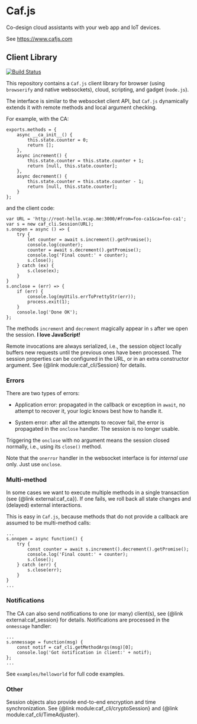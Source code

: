 # Caf.js

Co-design cloud assistants with your web app and IoT devices.

See https://www.cafjs.com

## Client Library

[![Build Status](https://github.com/cafjs/caf_cli/actions/workflows/push.yml/badge.svg)](https://github.com/cafjs/caf_cli/actions/workflows/push.yml)

This repository contains a `Caf.js` client library for browser (using `browserify` and native websockets), cloud, scripting, and gadget (`node.js`).

The interface is similar to the websocket client API, but `Caf.js` dynamically extends it with remote methods and local argument checking.

For example, with the CA:

```
exports.methods = {
    async __ca_init__() {
        this.state.counter = 0;
        return [];
    },
    async increment() {
        this.state.counter = this.state.counter + 1;
        return [null, this.state.counter];
    },
    async decrement() {
        this.state.counter = this.state.counter - 1;
        return [null, this.state.counter];
    }
};
```

and the client code:

```
var URL = 'http://root-hello.vcap.me:3000/#from=foo-ca1&ca=foo-ca1';
var s = new caf_cli.Session(URL);
s.onopen = async () => {
    try {
        let counter = await s.increment().getPromise();
        console.log(counter);
        counter = await s.decrement().getPromise();
        console.log('Final count:' + counter);
        s.close();
    } catch (ex) {
        s.close(ex);
    }
}
s.onclose = (err) => {
    if (err) {
        console.log(myUtils.errToPrettyStr(err));
        process.exit(1);
    }
    console.log('Done OK');
};
```

The methods `increment` and `decrement` magically appear in `s` after we open the session. **I love JavaScript!**

Remote invocations are always serialized, i.e., the session object locally buffers new requests until the previous ones have been processed. The session properties can be configured in the URL, or in an extra constructor argument. See {@link module:caf_cli/Session} for details.

### Errors

There are two types of errors:

* Application error: propagated in the callback or exception in `await`, no attempt to recover it, your logic knows best how to handle it.

* System error: after all the attempts to recover fail, the error is propagated in the `onclose` handler. The session is no longer usable.

Triggering the `onclose` with no argument means the session closed normally, i.e., using its `close()` method.

Note that the `onerror` handler in the websocket interface is for *internal use* only. Just use `onclose`.

### Multi-method

In some cases we want to execute multiple methods in a single transaction (see {@link external:caf_ca}). If one fails, we roll back all state changes and (delayed) external interactions.

This is easy in `Caf.js`, because methods that do not provide a callback are assumed to be multi-method calls:

```
...
s.onopen = async function() {
    try {
        const counter = await s.increment().decrement().getPromise();
        console.log('Final count:' + counter);
        s.close();
    } catch (err) {
        s.close(err);
    }
}
...
```

### Notifications

The CA can also send notifications to one (or many) client(s), see
{@link external:caf_session} for details. Notifications are processed in the `onmessage` handler:

```
...
s.onmessage = function(msg) {
    const notif = caf_cli.getMethodArgs(msg)[0];
    console.log('Got notification in client:' + notif);
};
...
```

See `examples/helloworld` for full code examples.

### Other

Session objects also provide end-to-end encryption and time synchronization. See {@link module:caf_cli/cryptoSession} and {@link module:caf_cli/TimeAdjuster}.
